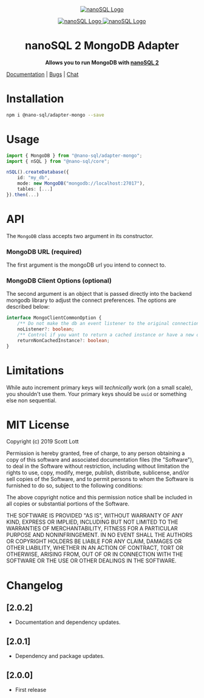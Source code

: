 <p align="center">
  <a href="https://github.com/ClickSimply/Nano-SQL/tree/master/packages/Core">
    <img src="https://github.com/ClickSimply/Nano-SQL/raw/master/graphics/logo.png" alt="nanoSQL Logo">
  </a>
</p>
<p align="center">
  <a href="https://badge.fury.io/js/%40nano-sql%2Fadapter-mongo">
    <img src="https://badge.fury.io/js/%40nano-sql%2Fadapter-mongo.svg" alt="nanoSQL Logo">
  </a>
  <a href="https://github.com/ClickSimply/@nano-sql/core/blob/master/LICENSE">
    <img src="https://img.shields.io/npm/l/express.svg?style=flat-square" alt="nanoSQL Logo">
  </a>
</p>

<h1 align="center">nanoSQL 2 MongoDB Adapter</h1>
<p align="center">
  <strong>Allows you to run MongoDB with <a href="https://www.npmjs.com/package/@nano-sql/core">nanoSQL 2</a></strong>
</p>

[Documentation](https://nanosql.io/adapters/mongodb.html) | [Bugs](https://github.com/ClickSimply/Nano-SQL/issues) | [Chat](https://gitter.im/nano-sql/community)

# Installation

```sh
npm i @nano-sql/adapter-mongo --save
```

# Usage

```ts
import { MongoDB } from "@nano-sql/adapter-mongo";
import { nSQL } from "@nano-sql/core";

nSQL().createDatabase({
    id: "my_db",
    mode: new MongoDB("mongodb://localhost:27017"),
    tables: [...]
}).then(...)
```

# API

The `MongoDB` class accepts two argument in its constructor.

### MongoDB URL (required)
The first argument is the mongoDB url you intend to connect to.

### MongoDB Client Options (optional)
The second argument is an object that is passed directly into the backend mongodb library to adjust the connect preferences. The options are described below:

```ts
interface MongoClientCommonOption {
    /** Do not make the db an event listener to the original connection. */
    noListener?: boolean;
    /** Control if you want to return a cached instance or have a new one created */
    returnNonCachedInstance?: boolean;
}
```

# Limitations
While auto increment primary keys will *technically* work (on a small scale), you shouldn't use them.  Your primary keys should be `uuid` or something else non sequential.

# MIT License

Copyright (c) 2019 Scott Lott

Permission is hereby granted, free of charge, to any person obtaining a copy
of this software and associated documentation files (the "Software"), to deal
in the Software without restriction, including without limitation the rights
to use, copy, modify, merge, publish, distribute, sublicense, and/or sell
copies of the Software, and to permit persons to whom the Software is
furnished to do so, subject to the following conditions:

The above copyright notice and this permission notice shall be included in all
copies or substantial portions of the Software.

THE SOFTWARE IS PROVIDED "AS IS", WITHOUT WARRANTY OF ANY KIND, EXPRESS OR
IMPLIED, INCLUDING BUT NOT LIMITED TO THE WARRANTIES OF MERCHANTABILITY,
FITNESS FOR A PARTICULAR PURPOSE AND NONINFRINGEMENT. IN NO EVENT SHALL THE
AUTHORS OR COPYRIGHT HOLDERS BE LIABLE FOR ANY CLAIM, DAMAGES OR OTHER
LIABILITY, WHETHER IN AN ACTION OF CONTRACT, TORT OR OTHERWISE, ARISING FROM,
OUT OF OR IN CONNECTION WITH THE SOFTWARE OR THE USE OR OTHER DEALINGS IN THE
SOFTWARE.

# Changelog

## [2.0.2]
- Documentation and dependency updates.

## [2.0.1]
- Dependency and package updates.

## [2.0.0]
- First release